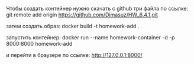 Чтобы создать контейнер нужно скачать с github три файла по ссылке:
git remote add origin https://github.com/Dimasuz/HW_6.4.1.git

затем создать образ:
docker build -t homework-add .

запустить контейнер:
docker run --name homework-container -d -p 8000:8000 homework-add

и перейти в браузере по ссылке:
http://127.0.0.1:8000/